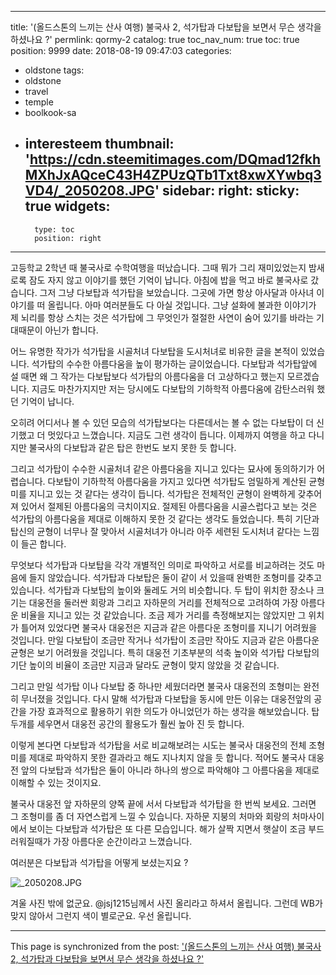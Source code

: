 
---
title: '(올드스톤의 느끼는 산사 여행) 불국사 2, 석가탑과 다보탑을 보면서 무슨 생각을 하셨나요 ?'
permlink: qormy-2
catalog: true
toc_nav_num: true
toc: true
position: 9999
date: 2018-08-19 09:47:03
categories:
- oldstone
tags:
- oldstone
- travel
- temple
- boolkook-sa
- interesteem
thumbnail: 'https://cdn.steemitimages.com/DQmad12fkhMXhJxAQceC43H4ZPUzQTb1Txt8xwXYwbq3VD4/_2050208.JPG'
sidebar:
    right:
        sticky: true
widgets:
    -
        type: toc
        position: right
---


고등학교 2학년 때 불국사로 수학여행을 떠났습니다. 그때 뭐가 그리 재미있었는지 밤새로록 잠도 자지 않고 이야기를 했던 기억이 납니다. 아침에 밥을 먹고 바로 불국사로 갔습니다. 그저 그냥 다보탑과 석가탑을 보았습니다.
그곳에 가면 항상 아사달과 아사녀 이야기를 떠 올립니다. 아마 여러분들도 다 아실 것입니다. 그냥 설화에 불과한 이야기가 제 뇌리를 항상 스치는 것은 석가탑에 그 무엇인가 절절한 사연이 숨어 있기를 바라는 기대때문이 아닌가 합니다. 

어느 유명한 작가가 석가탑을 시골처녀 다보탑을 도시처녀로 비유한 글을 본적이 있었습니다. 석가탑의 수수한 아름다움을 높이 평가하는 글이었습니다. 다보탑과 석가탑앞에 설 때면 왜 그 작가는 다보탑보다 석가탑의 아름다움을 더 고상하다고 했는지 모르겠습니다. 지금도 마찬가지지만 저는 당시에도 다보탑의 기하학적 아름다움에 감탄스러워 했던 기억이 납니다. 

오히려 어디서나 볼 수 있던 모습의 석가탑보다는 다른데서는 볼 수 없는 다보탑이 더 신기했고 더 멋있다고 느꼈습니다. 지금도 그런 생각이 듭니다. 이제까지 여행을 하고 다니지만 불국사의 다보탑과 같은 탑은 한번도 보지 못한 듯 합니다. 

그리고 석가탑이 수수한 시골처녀 같은 아름다움을 지니고 있다는 묘사에 동의하기가 어렵습니다. 다보탑이 기하학적 아름다움을 가지고 있다면 석가탑도 엄밀하게 계산된 균형미를 지니고 있는 것 같다는 생각이 듭니다. 석가탑은 전체적인 균형이 완벽하게 갖추어져 있어서 절제된 아름다움의 극치이지요. 절제된 아름다움을 시골스럽다고 보는 것은 석가탑의 아름다움을 제대로 이해하지 못한 것 같다는 생각도 들었습니다. 특히 기단과 탑신의 균형이 너무나 잘 맞아서 시골처녀가 아니라 아주 세련된 도시처녀 같다는 느낌이 들곤 합니다.

무엇보다 석가탑과 다보탑을 각각 개별적인 의미로 파악하고 서로를 비교하려는 것도 마음에 들지 않았습니다. 석가탑과 다보탑은 둘이 같이 서 있을때 완벽한 조형미를 갖추고 있습니다. 석가탑과 다보탑의 높이와 둘레도 거의 비슷합니다. 두 탑이 위치한 장소나 크기는 대웅전을 둘러싼 회랑과 그리고 자하문의 거리를 전체적으로 고려하여 가장 아름다운 비율을 지니고 있는 것 같았습니다. 조금 제가 거리를 측정해보지는 않았지만 그 위치가 틀어져 있었다면 불국사 대웅전은 지금과 같은 아름다운 조형미를 지니기 어려웠을 것입니다. 만일 다보탑이 조금만 작거나 석가탑이 조금만 작아도 지금과 같은 아름다운 균형은 보기 어려웠을 것입니다. 특히 대웅전 기초부분의 석축 높이와 석가탑 다보탑의 기단 높이의 비율이 조금만 지금과 달라도 균형이 맞지 않았을 것 같습니다. 

그리고 만일 석가탑 이나 다보탑 중 하나만 세웠더라면 불국사 대웅전의 조형미는 완전히 무너졌을 것입니다. 다시 말해 석가탑과 다보탑을 동시에 만든 이유는 대웅전앞의 공간을 가장 효과적으로 활용하기 위한 의도가 아니었던가 하는 생각을 해보았습니다. 탑 두개를 세우면서 대웅전 공간의 활용도가 훨씬 높아 진 듯 합니다. 

이렇게 본다면 다보탑과 석가탑을 서로 비교해보려는 시도는 불국사 대웅전의 전체 조형미를 제대로 파악하지 못한 결과라고 해도 지나치지 않을 듯 합니다. 적어도 불국사 대웅전 앞의 다보탑과 석가탑은 둘이 아니라 하나의 쌍으로 파악해야 그 아름다움을 제대로 이해할 수 있는 것이지요.

불국사 대웅전 앞 자하문의 양쪽 끝에 서서 다보탑과 석가탑을 한 번씩 보세요. 그러면 그 조형미를 좀 더 자연스럽게 느낄 수 있습니다. 자하문 지붕의 처마와 회랑의 처마사이에서 보이는 다보탑과 석가탑은 또 다른 모습입니다. 해가 살짝 지면서 햇살이 조금 부드러워질때가 가장 아름다운 순간이라고 느꼈습니다.

여러분은 다보탑과 석가탑을 어떻게 보셨는지요 ?

![_2050208.JPG](https://cdn.steemitimages.com/DQmad12fkhMXhJxAQceC43H4ZPUzQTb1Txt8xwXYwbq3VD4/_2050208.JPG)

겨울 사진 밖에 없군요. @jsj1215님께서 사진 올리라고 하셔서 올립니다. 그런데 WB가 맞지 않아서 그런지 색이 별로군요.
우선 올립니다.

- - -

This page is synchronized from the post: ['(올드스톤의 느끼는 산사 여행) 불국사 2, 석가탑과 다보탑을 보면서 무슨 생각을 하셨나요 ?'](https://steemit.com/@oldstone/qormy-2)
